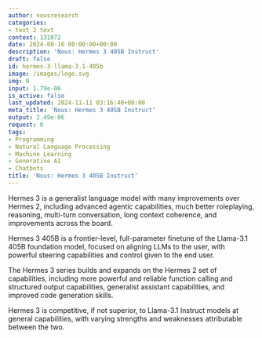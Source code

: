 ```yaml
---
author: nousresearch
categories:
- text 2 text
context: 131072
date: 2024-08-16 00:00:00+00:00
description: 'Nous: Hermes 3 405B Instruct'
draft: false
id: hermes-3-llama-3.1-405b
image: /images/logo.svg
img: 0
input: 1.79e-06
is_active: false
last_updated: 2024-11-11 03:16:40+00:00
meta_title: 'Nous: Hermes 3 405B Instruct'
output: 2.49e-06
request: 0
tags:
- Programming
- Natural Language Processing
- Machine Learning
- Generative AI
- Chatbots
title: 'Nous: Hermes 3 405B Instruct'
---
```
















Hermes 3 is a generalist language model with many improvements over Hermes 2, including advanced agentic capabilities, much better roleplaying, reasoning, multi-turn conversation, long context coherence, and improvements across the board.

Hermes 3 405B is a frontier-level, full-parameter finetune of the Llama-3.1 405B foundation model, focused on aligning LLMs to the user, with powerful steering capabilities and control given to the end user.

The Hermes 3 series builds and expands on the Hermes 2 set of capabilities, including more powerful and reliable function calling and structured output capabilities, generalist assistant capabilities, and improved code generation skills.

Hermes 3 is competitive, if not superior, to Llama-3.1 Instruct models at general capabilities, with varying strengths and weaknesses attributable between the two.

